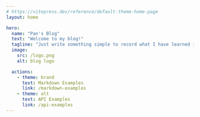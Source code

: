 ```yaml
---
# https://vitepress.dev/reference/default-theme-home-page
layout: home

hero:
  name: "Pan's Blog"
  text: "Welcome to my blog!"
  tagline: "Just write something simple to record what I have learned in daily life."
  image:
    src: /logo.png
    alt: blog logo

  actions:
    - theme: brand
      text: Markdown Examples
      link: /markdown-examples
    - theme: alt
      text: API Examples
      link: /api-examples
---
```


<Flow>
<CardLink
  icon="🎹"
  title="clock"
  description="这是一个由html+JavaScript+css实现的时钟"
  href="/pages/js30/clock/index.html">
</CardLink>
<CardLink
  icon="🎺"
  title="cssVar"
  description="cssVar 简单调节器"
  href="/pages/js30/cssVar/index.html">
</CardLink>
<CardLink
  icon="🎹"
  title="flexPlans"
  description="flexPlans 面板示例"
  href="/pages/js30/flexPlans/index.html">
</CardLink>
<CardLink
  icon="🎻"
  title="kit"
  description="键盘按键控制的简单架子鼓"
  href="/pages/js30/kit/index.html">
</CardLink>
<CardLink
  icon="🎷"
  title="search"
  description="查询结构 结果列表关键字高亮"
  href="/pages/js30/search/index.html">
</CardLink>
</Flow>
